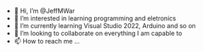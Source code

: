 - 👋 Hi, I’m @JeffMWar
- 👀 I’m interested in learning programming and eletronics
- 🌱 I’m currently learning Visual Studio 2022, Arduino and so on
- 💞️ I’m looking to collaborate on everything I am capable to
- 📫 How to reach me ...

<!---
JeffMWar/JeffMWar is a ✨ special ✨ repository because its `README.md` (this file) appears on your GitHub profile.
You can click the Preview link to take a look at your changes.
--->

